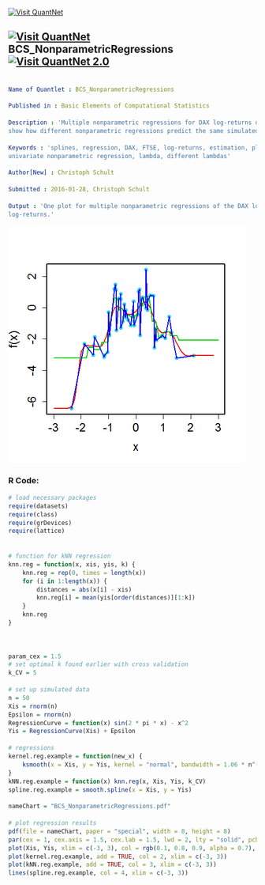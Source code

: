 
[<img src="https://github.com/QuantLet/Styleguide-and-FAQ/blob/master/pictures/banner.png" width="888" alt="Visit QuantNet">](http://quantlet.de/)

## [<img src="https://github.com/QuantLet/Styleguide-and-FAQ/blob/master/pictures/qloqo.png" alt="Visit QuantNet">](http://quantlet.de/) **BCS_NonparametricRegressions** [<img src="https://github.com/QuantLet/Styleguide-and-FAQ/blob/master/pictures/QN2.png" width="60" alt="Visit QuantNet 2.0">](http://quantlet.de/)

```yaml

Name of Quantlet : BCS_NonparametricRegressions

Published in : Basic Elements of Computational Statistics

Description : 'Multiple nonparametric regressions for DAX log-returns on FTSE log-returns. They
show how different nonparametric regressions predict the same simulated data.'

Keywords : 'splines, regression, DAX, FTSE, log-returns, estimation, plot, nonparametric,
univariate nonparametric regression, lambda, different lambdas'

Author[New] : Christoph Schult

Submitted : 2016-01-28, Christoph Schult

Output : 'One plot for multiple nonparametric regressions of the DAX log-returns on FTSE
log-returns.'

```

![Picture1](BCS_NonParametricRegressions.png)


### R Code:
```r
# load necessary packages
require(datasets)
require(class)
require(grDevices)
require(lattice)


# function for kNN regression
knn.reg = function(x, xis, yis, k) {
    knn.reg = rep(0, times = length(x))
    for (i in 1:length(x)) {
        distances = abs(x[i] - xis)
        knn.reg[i] = mean(yis[order(distances)][1:k])
    }
    knn.reg
}



param_cex = 1.5
# set optimal k found earlier with cross validation
k_CV = 5

# set up simulated data
n = 50
Xis = rnorm(n)
Epsilon = rnorm(n)
RegressionCurve = function(x) sin(2 * pi * x) - x^2
Yis = RegressionCurve(Xis) + Epsilon

# regressions
kernel.reg.example = function(new_x) {
    ksmooth(x = Xis, y = Yis, kernel = "normal", bandwidth = 1.06 * n^(-1/5), x.points = new_x)$y
}
kNN.reg.example = function(x) knn.reg(x, Xis, Yis, k_CV)
spline.reg.example = smooth.spline(x = Xis, y = Yis)

nameChart = "BCS_NonparametricRegressions.pdf"

# plot regression results
pdf(file = nameChart, paper = "special", width = 8, height = 8)
par(cex = 1, cex.axis = 1.5, cex.lab = 1.5, lwd = 2, lty = "solid", pch = 19)
plot(Xis, Yis, xlim = c(-3, 3), col = rgb(0.1, 0.8, 0.9, alpha = 0.7), xlab = "x", ylab = "f(x)")
plot(kernel.reg.example, add = TRUE, col = 2, xlim = c(-3, 3))
plot(kNN.reg.example, add = TRUE, col = 3, xlim = c(-3, 3))
lines(spline.reg.example, col = 4, xlim = c(-3, 3))
```
